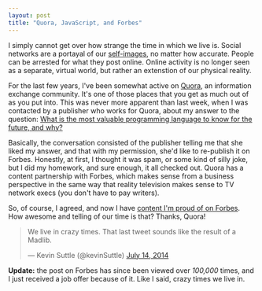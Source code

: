 ```yaml
---
layout: post
title: "Quora, JavaScript, and Forbes"
---
```


I simply cannot get over how strange the time in which we live is. Social networks are a portayal of our [self-images](http://en.wikipedia.org/wiki/Self-image), no matter how accurate. People can be arrested for what they post online. Online activity is no longer seen as a separate, virtual world, but rather an extenstion of our physical reality.

For the last few years, I've been somewhat active on [Quora](https://www.quora.com/Kevin-Suttle), an information exchange community. It's one of those places that you get as much out of as you put into. This was never more apparent than last week, when I was contacted by a publisher who works for Quora, about my answer to the question: [What is the most valuable programming language to know for the future, and why?](https://www.quora.com/Computer-Science/What-is-the-most-valuable-programming-language-to-know-for-the-future-and-why/answer/Kevin-Suttle)

Basically, the conversation consisted of the publisher telling me that she liked my answer, and that with my permission, she'd like to re-publish it on Forbes. Honestly, at first, I thought it was spam, or some kind of silly joke, but I did my homework, and sure enough, it all checked out. Quora has a content partnership with Forbes, which makes sense from a business perspective in the same way that reality television makes sense to TV network execs (you don't have to pay writers).

So, of course, I agreed, and now I have [content I'm proud of on Forbes](forbes.com/sites/quora/2014/07/14/what-is-the-most-valuable-programming-language-to-know-for-the-future-and-why/). How awesome and telling of our time is that? Thanks, Quora!

<blockquote class="twitter-tweet" lang="en"><p>We live in crazy times. That last tweet sounds like the result of a Madlib.</p>&mdash; Kevin Suttle (@kevinSuttle) <a href="https://twitter.com/kevinSuttle/statuses/488748327328960512">July 14, 2014</a></blockquote>
<script async src="//platform.twitter.com/widgets.js" charset="utf-8"></script>

**Update:** the post on Forbes has since been viewed over _100,000_ times, and I just received a job offer because of it. Like I said, crazy times we live in.
